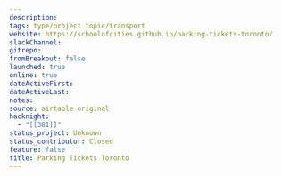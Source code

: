 ```yaml
---
description:
tags: type/project topic/transport
website: https://schoolofcities.github.io/parking-tickets-toronto/
slackChannel:
gitrepo:
fromBreakout: false
launched: true
online: true
dateActiveFirst:
dateActiveLast:
notes:
source: airtable original
hacknight: 
  - "[[381]]"
status_project: Unknown
status_contributor: Closed
feature: false
title: Parking Tickets Toronto
---
```

